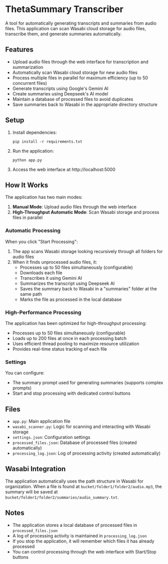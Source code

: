 # ThetaSummary Transcriber

A tool for automatically generating transcripts and summaries from audio files. This application can scan Wasabi cloud storage for audio files, transcribe them, and generate summaries automatically.

## Features

- Upload audio files through the web interface for transcription and summarization
- Automatically scan Wasabi cloud storage for new audio files
- Process multiple files in parallel for maximum efficiency (up to 50 concurrent files)
- Generate transcripts using Google's Gemini AI
- Create summaries using Deepseek's AI model
- Maintain a database of processed files to avoid duplicates
- Save summaries back to Wasabi in the appropriate directory structure

## Setup

1. Install dependencies:
   ```
   pip install -r requirements.txt
   ```

2. Run the application:
   ```
   python app.py
   ```

3. Access the web interface at http://localhost:5000

## How It Works

The application has two main modes:

1. **Manual Mode**: Upload audio files through the web interface
2. **High-Throughput Automatic Mode**: Scan Wasabi storage and process files in parallel

### Automatic Processing

When you click "Start Processing":

1. The app scans Wasabi storage looking recursively through all folders for audio files
2. When it finds unprocessed audio files, it:
   - Processes up to 50 files simultaneously (configurable)
   - Downloads each file
   - Transcribes it using Gemini AI
   - Summarizes the transcript using Deepseek AI 
   - Saves the summary back to Wasabi in a "summaries" folder at the same path
   - Marks the file as processed in the local database

### High-Performance Processing

The application has been optimized for high-throughput processing:

- Processes up to 50 files simultaneously (configurable)
- Loads up to 200 files at once in each processing batch
- Uses efficient thread pooling to maximize resource utilization
- Provides real-time status tracking of each file

### Settings

You can configure:

- The summary prompt used for generating summaries (supports complex prompts)
- Start and stop processing with dedicated control buttons

## Files

- `app.py`: Main application file
- `wasabi_scanner.py`: Logic for scanning and interacting with Wasabi storage
- `settings.json`: Configuration settings
- `processed_files.json`: Database of processed files (created automatically)
- `processing_log.json`: Log of processing activity (created automatically)

## Wasabi Integration

The application automatically uses the path structure in Wasabi for organization. When a file is found at `bucket/folder1/folder2/audio.mp3`, the summary will be saved at `bucket/folder1/folder2/summaries/audio_summary.txt`.

## Notes

- The application stores a local database of processed files in `processed_files.json`
- A log of processing activity is maintained in `processing_log.json`
- If you stop the application, it will remember which files it has already processed
- You can control processing through the web interface with Start/Stop buttons 